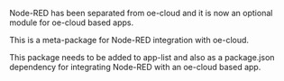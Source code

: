 Node-RED has been separated from oe-cloud and it is now an optional module for oe-cloud based apps.

This is a meta-package for Node-RED integration with oe-cloud. 

This package needs to be added to app-list and also as a package.json dependency for integrating Node-RED with an oe-cloud based app.
